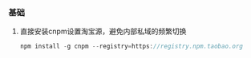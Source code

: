 ### 基础
1. 直接安装cnpm设置淘宝源，避免内部私域的频繁切换
    ```js
    npm install -g cnpm --registry=https://registry.npm.taobao.org
    ```